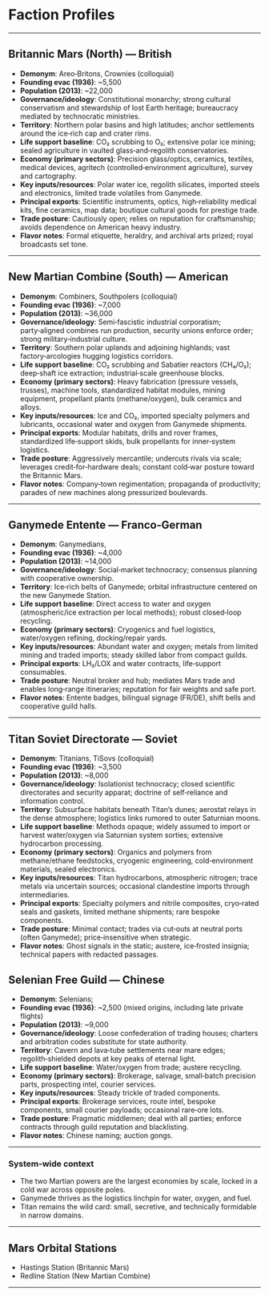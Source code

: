 # Faction Profiles

---

## Britannic Mars (North) — British
- **Demonym**: Areo‑Britons, Crownies (colloquial)
- **Founding evac (1936)**: ~5,500
- **Population (2013)**: ~22,000
- **Governance/ideology**: Constitutional monarchy; strong cultural conservatism and stewardship of lost Earth heritage; bureaucracy mediated by technocratic ministries.
- **Territory**: Northern polar basins and high latitudes; anchor settlements around the ice‑rich cap and crater rims.
- **Life support baseline**: CO₂ scrubbing to O₂; extensive polar ice mining; sealed agriculture in vaulted glass‑and‑regolith conservatories.
- **Economy (primary sectors)**: Precision glass/optics, ceramics, textiles, medical devices, agritech (controlled‑environment agriculture), survey and cartography.
- **Key inputs/resources**: Polar water ice, regolith silicates, imported steels and electronics, limited trade volatiles from Ganymede.
- **Principal exports**: Scientific instruments, optics, high‑reliability medical kits, fine ceramics, map data; boutique cultural goods for prestige trade.
- **Trade posture**: Cautiously open; relies on reputation for craftsmanship; avoids dependence on American heavy industry.
- **Flavor notes**: Formal etiquette, heraldry, and archival arts prized; royal broadcasts set tone.

---

## New Martian Combine (South) — American
- **Demonym**: Combiners, Southpolers (colloquial)
- **Founding evac (1936)**: ~7,000
- **Population (2013)**: ~36,000
- **Governance/ideology**: Semi‑fascistic industrial corporatism; party‑aligned combines run production, security unions enforce order; strong military‑industrial culture.
- **Territory**: Southern polar uplands and adjoining highlands; vast factory‑arcologies hugging logistics corridors.
- **Life support baseline**: CO₂ scrubbing and Sabatier reactors (CH₄/O₂); deep‑shaft ice extraction; industrial‑scale greenhouse blocks.
- **Economy (primary sectors)**: Heavy fabrication (pressure vessels, trusses), machine tools, standardized habitat modules, mining equipment, propellant plants (methane/oxygen), bulk ceramics and alloys.
- **Key inputs/resources**: Ice and CO₂, imported specialty polymers and lubricants, occasional water and oxygen from Ganymede shipments.
- **Principal exports**: Modular habitats, drills and rover frames, standardized life‑support skids, bulk propellants for inner‑system logistics.
- **Trade posture**: Aggressively mercantile; undercuts rivals via scale; leverages credit‑for‑hardware deals; constant cold‑war posture toward the Britannic Mars.
- **Flavor notes**: Company‑town regimentation; propaganda of productivity; parades of new machines along pressurized boulevards.

---

## Ganymede Entente — Franco‑German
- **Demonym**: Ganymedians,
- **Founding evac (1936)**: ~4,000
- **Population (2013)**: ~14,000
- **Governance/ideology**: Social‑market technocracy; consensus planning with cooperative ownership.
- **Territory**: Ice‑rich belts of Ganymede; orbital infrastructure centered on the new Ganymede Station.
- **Life support baseline**: Direct access to water and oxygen (atmospheric/ice extraction per local methods); robust closed‑loop recycling.
- **Economy (primary sectors)**: Cryogenics and fuel logistics, water/oxygen refining, docking/repair yards.
- **Key inputs/resources**: Abundant water and oxygen; metals from limited mining and traded imports; steady skilled labor from compact guilds.
- **Principal exports**: LH₂/LOX and water contracts, life‑support consumables.
- **Trade posture**: Neutral broker and hub; mediates Mars trade and enables long‑range itineraries; reputation for fair weights and safe port.
- **Flavor notes**: Entente badges, bilingual signage (FR/DE), shift bells and cooperative guild halls.

---

## Titan Soviet Directorate — Soviet
- **Demonym**: Titanians, TiSovs (colloquial)
- **Founding evac (1936)**: ~3,500
- **Population (2013)**: ~8,000
- **Governance/ideology**: Isolationist technocracy; closed scientific directorates and security apparat; doctrine of self‑reliance and information control.
- **Territory**: Subsurface habitats beneath Titan’s dunes; aerostat relays in the dense atmosphere; logistics links rumored to outer Saturnian moons.
- **Life support baseline**: Methods opaque; widely assumed to import or harvest water/oxygen via Saturnian system sorties; extensive hydrocarbon processing.
- **Economy (primary sectors)**: Organics and polymers from methane/ethane feedstocks, cryogenic engineering, cold‑environment materials, sealed electronics.
- **Key inputs/resources**: Titan hydrocarbons, atmospheric nitrogen; trace metals via uncertain sources; occasional clandestine imports through intermediaries.
- **Principal exports**: Specialty polymers and nitrile composites, cryo‑rated seals and gaskets, limited methane shipments; rare bespoke components.
- **Trade posture**: Minimal contact; trades via cut‑outs at neutral ports (often Ganymede); price‑insensitive when strategic.
- **Flavor notes**: Ghost signals in the static; austere, ice‑frosted insignia; technical papers with redacted passages.

## Selenian Free Guild — Chinese
- **Demonym**: Selenians;
- **Founding evac (1936)**: ~2,500 (mixed origins, including late private flights)
- **Population (2013)**: ~9,000
- **Governance/ideology**: Loose confederation of trading houses; charters and arbitration codes substitute for state authority.
- **Territory**: Cavern and lava‑tube settlements near mare edges; regolith‑shielded depots at key peaks of eternal light.
- **Life support baseline**: Water/oxygen from trade; austere recycling.
- **Economy (primary sectors)**: Brokerage, salvage, small‑batch precision parts, prospecting intel, courier services.
- **Key inputs/resources**: Steady trickle of traded components.
- **Principal exports**: Brokerage services, route intel, bespoke components, small courier payloads; occasional rare‑ore lots.
- **Trade posture**: Pragmatic middlemen; deal with all parties; enforce contracts through guild reputation and blacklisting.
- **Flavor notes**: Chinese naming; auction gongs.

---

### System‑wide context
- The two Martian powers are the largest economies by scale, locked in a cold war across opposite poles.
- Ganymede thrives as the logistics linchpin for water, oxygen, and fuel.
- Titan remains the wild card: small, secretive, and technically formidable in narrow domains.


---

## Mars Orbital Stations

- Hastings Station (Britannic Mars)
- Redline Station (New Martian Combine)

---

